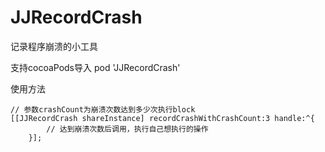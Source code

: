 # JJRecordCrash
记录程序崩溃的小工具

支持cocoaPods导入  pod 'JJRecordCrash'

使用方法
```
// 参数crashCount为崩溃次数达到多少次执行block
[[JJRecordCrash shareInstance] recordCrashWithCrashCount:3 handle:^{
        // 达到崩溃次数后调用，执行自己想执行的操作
    }];
```


